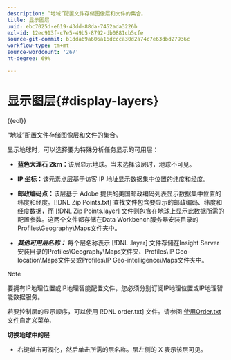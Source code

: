```yaml
---
description: “地域”配置文件存储图像层和文件的集合。
title: 显示图层
uuid: ebc7025d-e619-43dd-88da-7452ada3226b
exl-id: 12ec913f-c7e5-49b5-8792-db0881cb5cfe
source-git-commit: b1dda69a606a16dccca30d2a74c7e63dbd27936c
workflow-type: tm+mt
source-wordcount: '267'
ht-degree: 69%

---
```


# 显示图层{#display-layers}

{{eol}}

“地域”配置文件存储图像层和文件的集合。

显示地球时，可以选择要为特殊分析任务显示的可用层：

* **蓝色大理石 2km：**&#x200B;该层显示地球。当未选择该层时，地球不可见。
* **IP 坐标：**&#x200B;该元素点层基于访客 IP 地址显示数据集中位置的纬度和经度。
* **邮政编码点：**&#x200B;该层基于 Adobe 提供的美国邮政编码列表显示数据集中位置的纬度和经度。[!DNL Zip Points.txt] 查找文件包含要显示的邮政编码、纬度和经度数据，而 [!DNL Zip Points.layer] 文件则包含在地球上显示此数据所需的配置参数。这两个文件都存储在Data Workbench服务器安装目录的Profiles\Geography\Maps文件夹中。

* ***其他可用层名称：*** 每个层名称表示 [!DNL .layer] 文件存储在Insight Server安装目录的Profiles\Geography\Maps文件夹、Profiles\IP Geo-location\Maps文件夹或Profiles\IP Geo-intelligence\Maps文件夹中。

>[!NOTE]
>
>要拥有IP地理位置或IP地理智能配置文件，您必须分别订阅IP地理位置或IP地理智能数据服务。

若要控制层的显示顺序，可以使用 [!DNL order.txt] 文件。请参阅 [使用Order.txt文件自定义菜单](../../../../home/c-get-started/c-intf-anlys-ftrs/c-ctm-menus/t-cstm-menus-ordr-files.md#task-a391800a8dd444deb3e1516d5189f999).

**切换地球中的层**

* 右键单击可视化，然后单击所需的层名称。层左侧的 X 表示该层可见。
